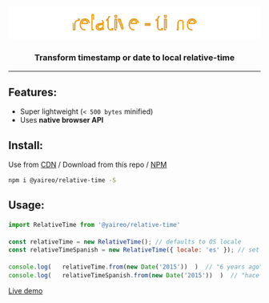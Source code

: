 <p align="center">
  <a href="https://jsbin.com/vokawun/edit?html,js,console">
    <img  src="readme-header.svg"/ >
  </a>
</p>
<h3 align="center">Transform timestamp or date to local relative-time</h3>

---

## Features:

* Super lightweight (`< 500 bytes` minified)
* Uses **native browser API**

## Install:

Use from [CDN](https://unpkg.com/@yaireo/relative-time) / Download from this repo / [NPM](https://www.npmjs.com/package/@yaireo/relative-time)

```bash
npm i @yaireo/relative-time -S
```

## Usage:

```js
import RelativeTime from '@yaireo/relative-time'

const relativeTime = new RelativeTime(); // defaults to OS locale
const relativeTimeSpanish = new RelativeTime({ locale: 'es' }); // set locale to Spanish

console.log(   relativeTime.from(new Date('2015'))  )  // "6 years ago"
console.log(   relativeTimeSpanish.from(new Date('2015'))  )  // "hace 6 años"
```

[Live demo](https://jsbin.com/vokawun/edit?html,js,console)
